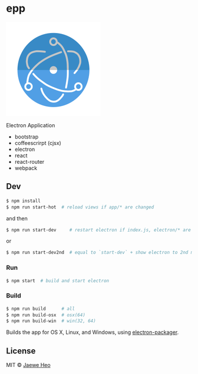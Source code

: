 # epp

<img src='assets/epp.png' width=256 />

Electron Application

- bootstrap
- coffeescrirpt (cjsx)
- electron
- react
- react-router
- webpack


## Dev

```sh
$ npm install
$ npm run start-hot  # reload views if app/* are changed
```

and then

```sh
$ npm run start-dev     # restart electron if index.js, electron/* are changed
```
or
```sh
$ npm run start-dev2nd  # equal to `start-dev` + show electron to 2nd monitor
```

### Run

```sh
$ npm start  # build and start electron
```

### Build

```sh
$ npm run build      # all
$ npm run build-osx  # osx(64)
$ npm run build-win  # win(32, 64)
```

Builds the app for OS X, Linux, and Windows, using [electron-packager](https://github.com/maxogden/electron-packager).


## License

MIT © [Jaewe Heo](http://import.re)
